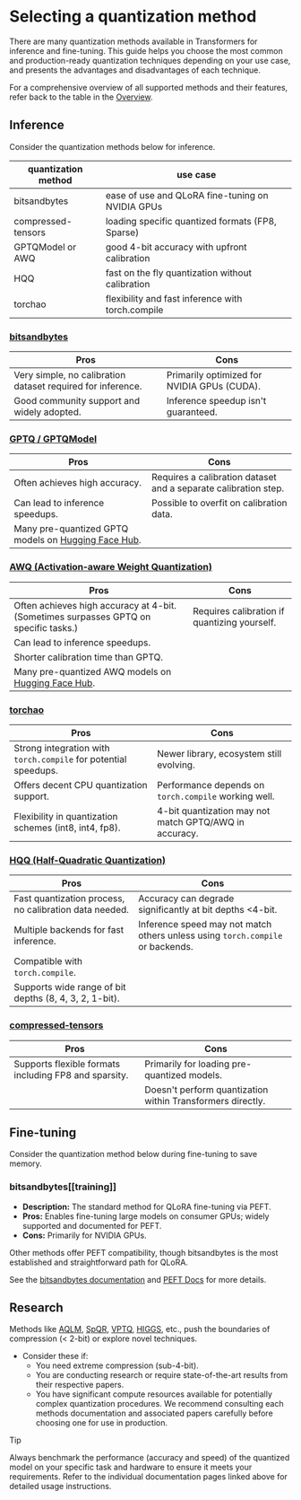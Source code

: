 <!--Copyright 2024 The HuggingFace Team. All rights reserved.

Licensed under the Apache License, Version 2.0 (the "License"); you may not use this file except in compliance with
the License. You may obtain a copy of the License at

http://www.apache.org/licenses/LICENSE-2.0

Unless required by applicable law or agreed to in writing, software distributed under the License is distributed on
an "AS IS" BASIS, WITHOUT WARRANTIES OR CONDITIONS OF ANY KIND, either express or implied. See the License for the
specific language governing permissions and limitations under the License.

⚠️ Note that this file is in Markdown but contain specific syntax for our doc-builder (similar to MDX) that may not be
rendered properly in your Markdown viewer.

-->

# Selecting a quantization method

There are many quantization methods available in Transformers for inference and fine-tuning. This guide helps you choose the most common and production-ready quantization techniques depending on your use case, and presents the advantages and disadvantages of each technique.

For a comprehensive overview of all supported methods and their features, refer back to the table in the [Overview](./overview).

## Inference

Consider the quantization methods below for inference.

| quantization method | use case |
|---|---|
| bitsandbytes | ease of use and QLoRA fine-tuning on NVIDIA GPUs |
| compressed-tensors | loading specific quantized formats (FP8, Sparse) |
| GPTQModel or AWQ | good 4-bit accuracy with upfront calibration |
| HQQ | fast on the fly quantization without calibration |
| torchao | flexibility and fast inference with torch.compile |

### [bitsandbytes](./bitsandbytes.md)

| Pros                                                         | Cons                                                    |
|--------------------------------------------------------------|---------------------------------------------------------|
| Very simple, no calibration dataset required for inference.  | Primarily optimized for NVIDIA GPUs (CUDA).             |
| Good community support and widely adopted.                   | Inference speedup isn't guaranteed.                     |

### [GPTQ / GPTQModel](./gptq)

| Pros                                                                 | Cons                                                                 |
|----------------------------------------------------------------------|----------------------------------------------------------------------|
| Often achieves high accuracy.                                        | Requires a calibration dataset and a separate calibration step.      |
| Can lead to inference speedups.                                      | Possible to overfit on calibration data.                             |
| Many pre-quantized GPTQ models on [Hugging Face Hub](https://huggingface.co/models?other=gptq). |                                           |

### [AWQ (Activation-aware Weight Quantization)](./awq)

| Pros                                                                 | Cons                                                |
|----------------------------------------------------------------------|-----------------------------------------------------|
| Often achieves high accuracy at 4-bit. (Sometimes surpasses GPTQ on specific tasks.) | Requires calibration if quantizing yourself.        |
| Can lead to inference speedups.                                      |                                                     |
| Shorter calibration time than GPTQ.                                  |                                                     |
| Many pre-quantized AWQ models on [Hugging Face Hub](https://huggingface.co/models?other=awq). |                                                     |

### [torchao](./torchao)

| Pros                                                                 | Cons                                                                 |
|----------------------------------------------------------------------|----------------------------------------------------------------------|
| Strong integration with `torch.compile` for potential speedups.     | Newer library, ecosystem still evolving.                             |
| Offers decent CPU quantization support.                              | Performance depends on `torch.compile` working well.                 |
| Flexibility in quantization schemes (int8, int4, fp8).           | 4-bit quantization may not match GPTQ/AWQ in accuracy.              |

### [HQQ (Half-Quadratic Quantization)](./hqq)

| Pros                                                                 | Cons                                                                       |
|----------------------------------------------------------------------|----------------------------------------------------------------------------|
| Fast quantization process, no calibration data needed.              | Accuracy can degrade significantly at bit depths <4-bit.                     |
| Multiple backends for fast inference.                                | Inference speed may not match others unless using `torch.compile` or backends. |
| Compatible with `torch.compile`.                                     |                                                                            |
| Supports wide range of bit depths (8, 4, 3, 2, 1-bit).              |                                                                            |

### [compressed-tensors](./compressed_tensors)

| Pros                                                         | Cons                                                        |
|--------------------------------------------------------------|-------------------------------------------------------------|
| Supports flexible formats including FP8 and sparsity.        | Primarily for loading pre-quantized models.                 |
|                                                              | Doesn't perform quantization within Transformers directly.  |

## Fine-tuning

Consider the quantization method below during fine-tuning to save memory.

### bitsandbytes[[training]]

*   **Description:** The standard method for QLoRA fine-tuning via PEFT.
*   **Pros:** Enables fine-tuning large models on consumer GPUs; widely supported and documented for PEFT.
*   **Cons:** Primarily for NVIDIA GPUs.

Other methods offer PEFT compatibility, though bitsandbytes is the most established and straightforward path for QLoRA.

See the [bitsandbytes documentation](./bitsandbytes#qlora) and [PEFT Docs](https://huggingface.co/docs/peft/developer_guides/quantization#aqlm-quantization) for more details. 

## Research

Methods like [AQLM](./aqlm), [SpQR](./spqr), [VPTQ](./vptq), [HIGGS](./higgs), etc., push the boundaries of compression (< 2-bit) or explore novel techniques.

*   Consider these if:
    *   You need extreme compression (sub-4-bit).
    *   You are conducting research or require state-of-the-art results from their respective papers.
    *   You have significant compute resources available for potentially complex quantization procedures.
We recommend consulting each methods documentation and associated papers carefully before choosing one for use in production.


> [!TIP]
> Always benchmark the performance (accuracy and speed) of the quantized model on your specific task and hardware to ensure it meets your requirements. Refer to the individual documentation pages linked above for detailed usage instructions.